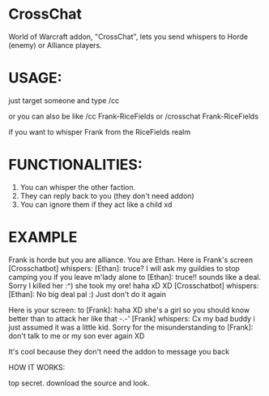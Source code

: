 # CrossChat
World of Warcraft addon, "CrossChat", lets you send whispers to Horde (enemy) or Alliance players. 

# USAGE:
just target someone and type /cc

or you can also be like 
    /cc Frank-RiceFields
    or
    /crosschat Frank-RiceFields
    
if you want to whisper Frank from the RiceFields realm

# FUNCTIONALITIES:
1) You can whisper the other faction.
2) They can reply back to you (they don't need addon)
3) You can ignore them if they act like a child xd

# EXAMPLE
Frank is horde but you are alliance. You are Ethan. Here is Frank's screen
    [Crosschatbot] whispers: [Ethan]: truce? I will ask my guildies to stop camping you if you leave m'lady alone
    to [Ethan]: truce!! sounds like a deal. Sorry I killed her :^) she took my ore! haha xD XD
    [Crosschatbot] whispers: [Ethan]: No big deal pal :) Just don't do it again 
    
Here is your screen:
    to [Frank]: haha XD she's a girl so you should know better than to attack her like that -.-'
    [Frank] whispers: Cx my bad buddy i just assumed it was a little kid. Sorry for the misunderstanding
    to [Frank]: don't talk to me or my son ever again XD
    
    
It's cool because they don't need the addon to message you back


HOW IT WORKS:

top secret. download the source and look.
